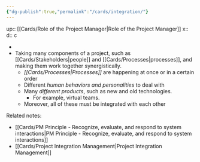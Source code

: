 ```yaml
---
{"dg-publish":true,"permalink":"/cards/integration/"}
---
```


up:: [[Cards/Role of the Project Manager\|Role of the Project Manager]] 
x:: 
d:: c

- 
- Taking many components of a project, such as [[Cards/Stakeholders\|people]] and [[Cards/Processes\|processes]], and making them work together synergistically. 
	- ﻿﻿*[[Cards/Processes\|Processes]]* are happening at once or in a certain order
	- ﻿﻿Different *human behaviors and personalities* to deal with
	- ﻿﻿Many *different products*, such as new and old technologies.
		- For example, virtual teams.
	- Moreover, all of these must be integrated with each other

Related notes:
- [[Cards/PM Principle - Recognize, evaluate, and respond to system interactions\|PM Principle - Recognize, evaluate, and respond to system interactions]] 
- [[Cards/Project Integration Management\|Project Integration Management]] 